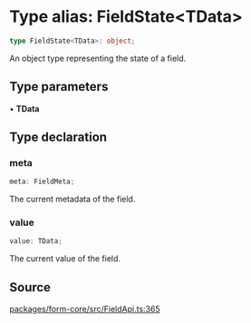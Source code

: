 # Type alias: FieldState\<TData\>

```ts
type FieldState<TData>: object;
```

An object type representing the state of a field.

## Type parameters

• **TData**

## Type declaration

### meta

```ts
meta: FieldMeta;
```

The current metadata of the field.

### value

```ts
value: TData;
```

The current value of the field.

## Source

[packages/form-core/src/FieldApi.ts:365](https://github.com/TanStack/form/blob/5b8b6371e1e490da7dcf3c588d18227efdee3cd9/packages/form-core/src/FieldApi.ts#L365)

